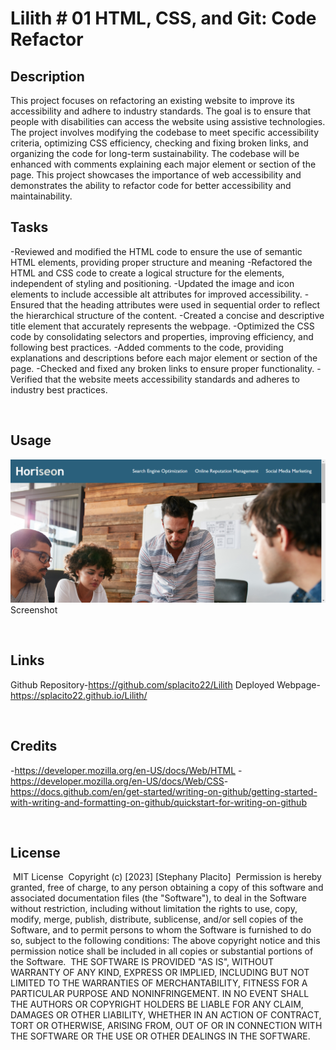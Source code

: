 # Lilith # 01 HTML, CSS, and Git: Code Refactor

## Description

This project focuses on refactoring an existing website to improve its accessibility and adhere to industry standards. The goal is to ensure that people with disabilities can access the website using assistive technologies. The project involves modifying the codebase to meet specific accessibility criteria, optimizing CSS efficiency, checking and fixing broken links, and organizing the code for long-term sustainability. The codebase will be enhanced with comments explaining each major element or section of the page. This project showcases the importance of web accessibility and demonstrates the ability to refactor code for better accessibility and maintainability.

## Tasks

-Reviewed and modified the HTML code to ensure the use of semantic HTML elements, providing proper structure and meaning
-​Refactored the HTML and CSS code to create a logical structure for the elements, independent of styling and positioning.
-Updated the image and icon elements to include accessible alt attributes for improved accessibility.
-Ensured that the heading attributes were used in sequential order to reflect the hierarchical structure of the content.
-Created a concise and descriptive title element that accurately represents the webpage.
-Optimized the CSS code by consolidating selectors and properties, improving efficiency, and following best practices.
-Added comments to the code, providing explanations and descriptions before each major element or section of the page.
-Checked and fixed any broken links to ensure proper functionality.
-Verified that the website meets accessibility standards and adheres to industry best practices.

​

## Usage

![Alt text](image.png)
Screenshot
​

​

## Links

Github Repository-https://github.com/splacito22/Lilith
Deployed Webpage-https://splacito22.github.io/Lilith/
​

​

## Credits

-https://developer.mozilla.org/en-US/docs/Web/HTML -https://developer.mozilla.org/en-US/docs/Web/CSS
​-https://docs.github.com/en/get-started/writing-on-github/getting-started-with-writing-and-formatting-on-github/quickstart-for-writing-on-github

​

## License

​
MIT License
​
Copyright (c) [2023] [Stephany Placito]
​
Permission is hereby granted, free of charge, to any person obtaining a copy
of this software and associated documentation files (the "Software"), to deal
in the Software without restriction, including without limitation the rights
to use, copy, modify, merge, publish, distribute, sublicense, and/or sell
copies of the Software, and to permit persons to whom the Software is
furnished to do so, subject to the following conditions:
​
The above copyright notice and this permission notice shall be included in all
copies or substantial portions of the Software.
​
THE SOFTWARE IS PROVIDED "AS IS", WITHOUT WARRANTY OF ANY KIND, EXPRESS OR
IMPLIED, INCLUDING BUT NOT LIMITED TO THE WARRANTIES OF MERCHANTABILITY,
FITNESS FOR A PARTICULAR PURPOSE AND NONINFRINGEMENT. IN NO EVENT SHALL THE
AUTHORS OR COPYRIGHT HOLDERS BE LIABLE FOR ANY CLAIM, DAMAGES OR OTHER
LIABILITY, WHETHER IN AN ACTION OF CONTRACT, TORT OR OTHERWISE, ARISING FROM,
OUT OF OR IN CONNECTION WITH THE SOFTWARE OR THE USE OR OTHER DEALINGS IN THE
SOFTWARE.
